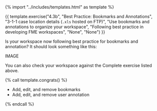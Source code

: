 {% import "../includes/templates.html" as template %}

{{ template.exercise("4.3b",
               "Best Practice: Bookmarks and Annotations",
               "3-1-1 case location details (<code>.xls</code> hosted on FTP)",
               "Use bookmarks and annotations to organize your workspace",
               "Following best practice in developing FME workspaces",
               "None",
               "None")
}}

Is your workspace now following best practice for bookmarks and annotation? It should look something like this:

IMAGE

You can also check your workspace against the Complete exercise listed above.

{% call template.congrats() %}

<ul>
  <li>Add, edit, and remove bookmarks</li>
  <li>Add, edit, and remove user annotation</li>
</ul>

{% endcall %}
